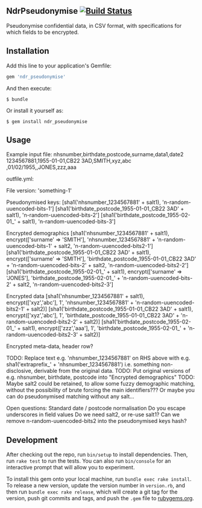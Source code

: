 ## NdrPseudonymise [![Build Status](https://github.com/publichealthengland/ndr_pseudonymise/workflows/Test/badge.svg)](https://github.com/publichealthengland/ndr_pseudonymise/actions?query=workflow%3Atest)

Pseudonymise confidential data, in CSV format, with specifications for which fields to be encrypted.

## Installation

Add this line to your application's Gemfile:

```ruby
gem 'ndr_pseudonymise'
```

And then execute:

    $ bundle

Or install it yourself as:

    $ gem install ndr_pseudonymise

## Usage

Example input file:
nhsnumber,birthdate,postcode,surname,data1,date2
1234567881,1955-01-01,CB22 3AD,SMITH,xyz,abc
,01/02/1955,,JONES,zzz,aaa

outfile.yml:

File version:
'something-1'

Pseudonymised keys:
[sha1('nhsnumber_1234567881' + salt1), 'n-random-uuencoded-bits-1']
[sha1('birthdate_postcode_1955-01-01_CB22 3AD' + salt1), 'n-random-uuencoded-bits-2']
[sha1('birthdate_postcode_1955-02-01_' + salt1), 'n-random-uuencoded-bits-3']

Encrypted demographics
[sha1('nhsnumber_1234567881' + salt1), encrypt(['surname' => 'SMITH'], 'nhsnumber_1234567881' + 'n-random-uuencoded-bits-1' + salt2, 'n-random-uuencoded-bits2-1']
[sha1('birthdate_postcode_1955-01-01_CB22 3AD'  + salt1), encrypt(['surname' => 'SMITH'], 'birthdate_postcode_1955-01-01_CB22 3AD'  + 'n-random-uuencoded-bits-2' + salt2, 'n-random-uuencoded-bits2-2']
[sha1('birthdate_postcode_1955-02-01_' + salt1), encrypt(['surname' => 'JONES'], 'birthdate_postcode_1955-02-01_'  + 'n-random-uuencoded-bits-2' + salt2, 'n-random-uuencoded-bits2-3']

Encrypted data
[sha1('nhsnumber_1234567881' + salt1), encrypt(['xyz','abc'], 1', 'nhsnumber_1234567881' + 'n-random-uuencoded-bits2-1' + salt2)]
[sha1('birthdate_postcode_1955-01-01_CB22 3AD' + salt1), encrypt(['xyz','abc'], 1', 'birthdate_postcode_1955-01-01_CB22 3AD' + 'n-random-uuencoded-bits2-2' + salt2)]
[sha1('birthdate_postcode_1955-02-01_' + salt1), encrypt(['zzz','aaa'], 1', 'birthdate_postcode_1955-02-01_' + 'n-random-uuencoded-bits2-3' + salt2)]

Encrypted meta-data, header row?

TODO: Replace text e.g. 'nhsnumber_1234567881' on RHS above with e.g. sha1('extraprefix_' + 'nhsnumber_1234567881') i.e. something non-disclosive, derivable from the original data.
TODO: Put original versions of e.g. nhsnumber, birthdate, postcode into "Encrypted demographics"
TODO: Maybe salt2 could be retained, to allow some fuzzy demographic matching, without the possibility of brute forcing the main identifiers??? Or maybe you can do pseudonymised matching without any salt...

Open questions:
Standard date / postcode normalisation
Do you escape underscores in field values
Do we need salt2, or re-use salt1?
Can we remove n-random-uuencoded-bits2 into the pseudonymised keys hash?

## Development

After checking out the repo, run `bin/setup` to install dependencies. Then, run `rake test` to run the tests. You can also run `bin/console` for an interactive prompt that will allow you to experiment.

To install this gem onto your local machine, run `bundle exec rake install`. To release a new version, update the version number in `version.rb`, and then run `bundle exec rake release`, which will create a git tag for the version, push git commits and tags, and push the `.gem` file to [rubygems.org](https://rubygems.org).
